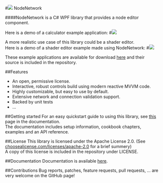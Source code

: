 #![](./misc/logo128.png) NodeNetwork

####NodeNetwork is a C# WPF library that provides a node editor component.

Here is a demo of a calculator example application:
#![](https://wouterdek.github.io/NodeNetwork/img/demo1.gif)

A more realistic use case of this library could be a shader editor.  
Here is a demo of a shader editor example made using NodeNetwork:
#![](https://wouterdek.github.io/NodeNetwork/img/demo2.gif)

These example applications are available for download [here](https://github.com/Wouterdek/NodeNetwork/releases/download/v1.0.0/examples.zip) and their source is included in the repository.

##Features
 - An open, permissive license.
 - Interactive, robust controls build using modern reactive MVVM code.
 - Highly customizable, but easy to use by default.
 - Extensive network and connection validation support.
 - Backed by unit tests
 - ...

##Getting started
For an easy quickstart guide to using this library, see [this](https://wouterdek.github.io/NodeNetwork/quickstart.md) page in the documentation.  
The documentation includes setup information, cookbook chapters, examples and an API reference.

##License
This library is licensed under the Apache License 2.0. (See [choosealicense.com/licenses/apache-2.0](https://www.choosealicense.com/licenses/apache-2.0) for a brief summery)  
A copy of this license is included in the repository under LICENSE.

##Documentation
Documentation is available [here](https://wouterdek.github.io/NodeNetwork/).

##Contributions
Bug reports, patches, feature requests, pull requests, ... are very welcome on the GitHub page!
